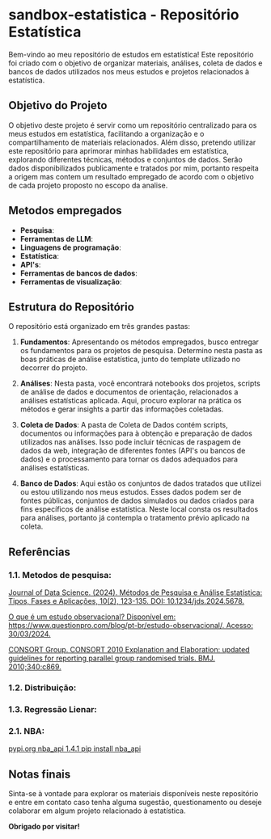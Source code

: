 # sandbox-estatistica - Repositório Estatística

Bem-vindo ao meu repositório de estudos em estatística! Este repositório foi criado com o objetivo de organizar materiais, análises, coleta de dados e bancos de dados utilizados nos meus estudos e projetos relacionados à estatística.

## Objetivo do Projeto

O objetivo deste projeto é servir como um repositório centralizado para os meus estudos em estatística, facilitando a organização e o compartilhamento de materiais relacionados. Além disso, pretendo utilizar este repositório para aprimorar minhas habilidades em estatística, explorando diferentes técnicas, métodos e conjuntos de dados. Serão dados disponibilizados publicamente e tratados por mim, portanto respeita a origem mas contem um resultado empregado de acordo com o objetivo de cada projeto proposto no escopo da analise.

## Metodos empregados
- **Pesquisa**:
- **Ferramentas de LLM**:
- **Linguagens de programação**:
- **Estatística**:
- **API's**:
- **Ferramentas de bancos de dados**:
- **Ferramentas de visualização**:

## Estrutura do Repositório

O repositório está organizado em três grandes pastas:

1.  **Fundamentos**: Apresentando os métodos empregados, busco entregar os fundamentos para os projetos de pesquisa. Determino nesta pasta as boas práticas de análise estatística, junto do template utilizado no decorrer do projeto.

2.  **Análises**: Nesta pasta, você encontrará notebooks dos projetos, scripts de análise de dados e documentos de orientação, relacionados a análises estatísticas aplicada. Aqui, procuro explorar na prática os métodos e gerar insights a partir das informações coletadas.

3. **Coleta de Dados**: A pasta de Coleta de Dados contém scripts, documentos ou informações para à obtenção e preparação de dados utilizados nas análises. Isso pode incluir técnicas de raspagem de dados da web, integração de diferentes fontes (API's ou bancos de dados) e o processamento para tornar os dados adequados para análises estatísticas.

4. **Banco de Dados**: Aqui estão os conjuntos de dados tratados que utilizei ou estou utilizando nos meus estudos. Esses dados podem ser de fontes públicas, conjuntos de dados simulados ou dados criados para fins específicos de análise estatística. Neste local consta os resultados para análises, portanto já contempla o tratamento prévio aplicado na coleta.

## Referências

### 1.1. Metodos de pesquisa:

[Journal of Data Science. (2024). Métodos de Pesquisa e Análise Estatística: Tipos, Fases e Aplicações, 10(2), 123-135. DOI: 10.1234/jds.2024.5678.](https://www.biolinscientific.com/blog/methods-used-in-scientific-data-analysis)

[O que é um estudo observacional? Disponível em: https://www.questionpro.com/blog/pt-br/estudo-observacional/. Acesso: 30/03/2024. ](https://www.questionpro.com/blog/pt-br/estudo-observacional/)

[CONSORT Group. CONSORT 2010 Explanation and Elaboration: updated guidelines for reporting parallel group randomised trials. BMJ. 2010;340:c869.](https://www.bmj.com/content/340/bmj.c869)

### 1.2. Distribuição:

### 1.3. Regressão Lienar:

### 2.1. NBA:

[pypi.org nba_api 1.4.1 pip install nba_api](https://pypi.org/project/nba_api/)


## Notas finais

Sinta-se à vontade para explorar os materiais disponíveis neste repositório e entre em contato caso tenha alguma sugestão, questionamento ou deseje colaborar em algum projeto relacionado à estatística.

**Obrigado por visitar!**

